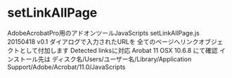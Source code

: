 # setLinkAllPage
AdobeAcrobatPro用のアドオンツールJavaScripts
setLinkAllPage.js
20150418 v0.1
ダイアログで入力されたURLを
全てのページへリンクオブジェクトとして付加します
Detected linksに対応
Arobat 11 OSX 10.6.8 にて確認
インストール先は
ディスク名/Users/ユーザー名/Library/Application Support/Adobe/Acrobat/11.0/JavaScripts
